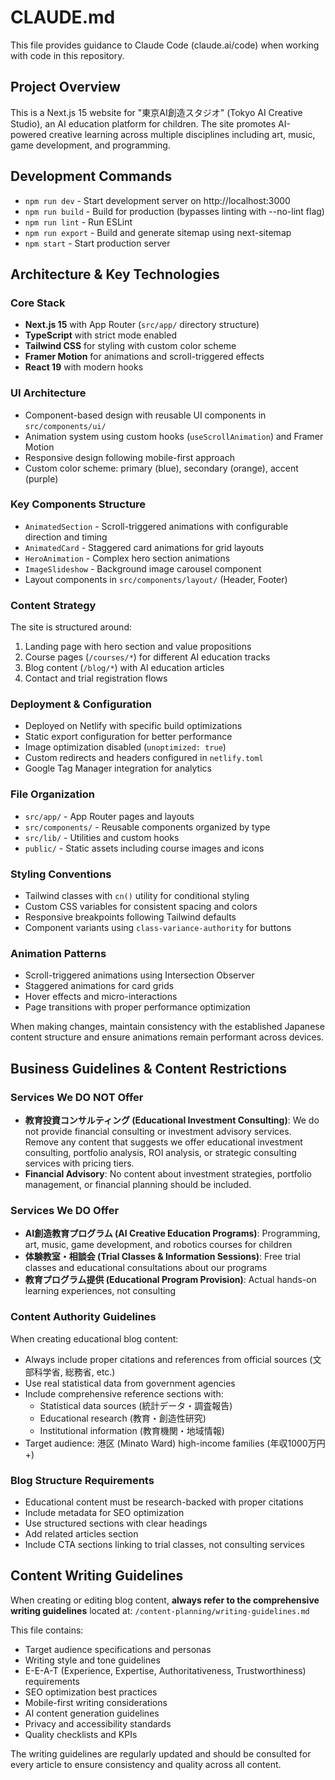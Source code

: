 # CLAUDE.md

This file provides guidance to Claude Code (claude.ai/code) when working with code in this repository.

## Project Overview

This is a Next.js 15 website for "東京AI創造スタジオ" (Tokyo AI Creative Studio), an AI education platform for children. The site promotes AI-powered creative learning across multiple disciplines including art, music, game development, and programming.

## Development Commands

- `npm run dev` - Start development server on http://localhost:3000
- `npm run build` - Build for production (bypasses linting with --no-lint flag)
- `npm run lint` - Run ESLint
- `npm run export` - Build and generate sitemap using next-sitemap
- `npm start` - Start production server

## Architecture & Key Technologies

### Core Stack
- **Next.js 15** with App Router (`src/app/` directory structure)
- **TypeScript** with strict mode enabled
- **Tailwind CSS** for styling with custom color scheme
- **Framer Motion** for animations and scroll-triggered effects
- **React 19** with modern hooks

### UI Architecture
- Component-based design with reusable UI components in `src/components/ui/`
- Animation system using custom hooks (`useScrollAnimation`) and Framer Motion
- Responsive design following mobile-first approach
- Custom color scheme: primary (blue), secondary (orange), accent (purple)

### Key Components Structure
- `AnimatedSection` - Scroll-triggered animations with configurable direction and timing
- `AnimatedCard` - Staggered card animations for grid layouts
- `HeroAnimation` - Complex hero section animations
- `ImageSlideshow` - Background image carousel component
- Layout components in `src/components/layout/` (Header, Footer)

### Content Strategy
The site is structured around:
1. Landing page with hero section and value propositions
2. Course pages (`/courses/*`) for different AI education tracks
3. Blog content (`/blog/*`) with AI education articles
4. Contact and trial registration flows

### Deployment & Configuration
- Deployed on Netlify with specific build optimizations
- Static export configuration for better performance
- Image optimization disabled (`unoptimized: true`)
- Custom redirects and headers configured in `netlify.toml`
- Google Tag Manager integration for analytics

### File Organization
- `src/app/` - App Router pages and layouts
- `src/components/` - Reusable components organized by type
- `src/lib/` - Utilities and custom hooks
- `public/` - Static assets including course images and icons

### Styling Conventions
- Tailwind classes with `cn()` utility for conditional styling
- Custom CSS variables for consistent spacing and colors
- Responsive breakpoints following Tailwind defaults
- Component variants using `class-variance-authority` for buttons

### Animation Patterns
- Scroll-triggered animations using Intersection Observer
- Staggered animations for card grids
- Hover effects and micro-interactions
- Page transitions with proper performance optimization

When making changes, maintain consistency with the established Japanese content structure and ensure animations remain performant across devices.

## Business Guidelines & Content Restrictions

### Services We DO NOT Offer
- **教育投資コンサルティング (Educational Investment Consulting)**: We do not provide financial consulting or investment advisory services. Remove any content that suggests we offer educational investment consulting, portfolio analysis, ROI analysis, or strategic consulting services with pricing tiers.
- **Financial Advisory**: No content about investment strategies, portfolio management, or financial planning should be included.

### Services We DO Offer
- **AI創造教育プログラム (AI Creative Education Programs)**: Programming, art, music, game development, and robotics courses for children
- **体験教室・相談会 (Trial Classes & Information Sessions)**: Free trial classes and educational consultations about our programs
- **教育プログラム提供 (Educational Program Provision)**: Actual hands-on learning experiences, not consulting

### Content Authority Guidelines
When creating educational blog content:
- Always include proper citations and references from official sources (文部科学省, 総務省, etc.)
- Use real statistical data from government agencies
- Include comprehensive reference sections with:
  - Statistical data sources (統計データ・調査報告)
  - Educational research (教育・創造性研究) 
  - Institutional information (教育機関・地域情報)
- Target audience: 港区 (Minato Ward) high-income families (年収1000万円+)

### Blog Structure Requirements
- Educational content must be research-backed with proper citations
- Include metadata for SEO optimization
- Use structured sections with clear headings
- Add related articles section
- Include CTA sections linking to trial classes, not consulting services

## Content Writing Guidelines

When creating or editing blog content, **always refer to the comprehensive writing guidelines** located at:
`/content-planning/writing-guidelines.md`

This file contains:
- Target audience specifications and personas
- Writing style and tone guidelines
- E-E-A-T (Experience, Expertise, Authoritativeness, Trustworthiness) requirements
- SEO optimization best practices
- Mobile-first writing considerations
- AI content generation guidelines
- Privacy and accessibility standards
- Quality checklists and KPIs

The writing guidelines are regularly updated and should be consulted for every article to ensure consistency and quality across all content.
